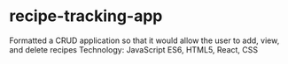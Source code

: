 # recipe-tracking-app
Formatted a CRUD application so that it would allow the user to add, view, and delete
recipes
Technology: JavaScript ES6, HTML5, React, CSS
